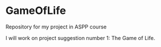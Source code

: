 # GameOfLife
Repository for my project in ASPP course

I will work on project suggestion number 1: The Game of Life. 
